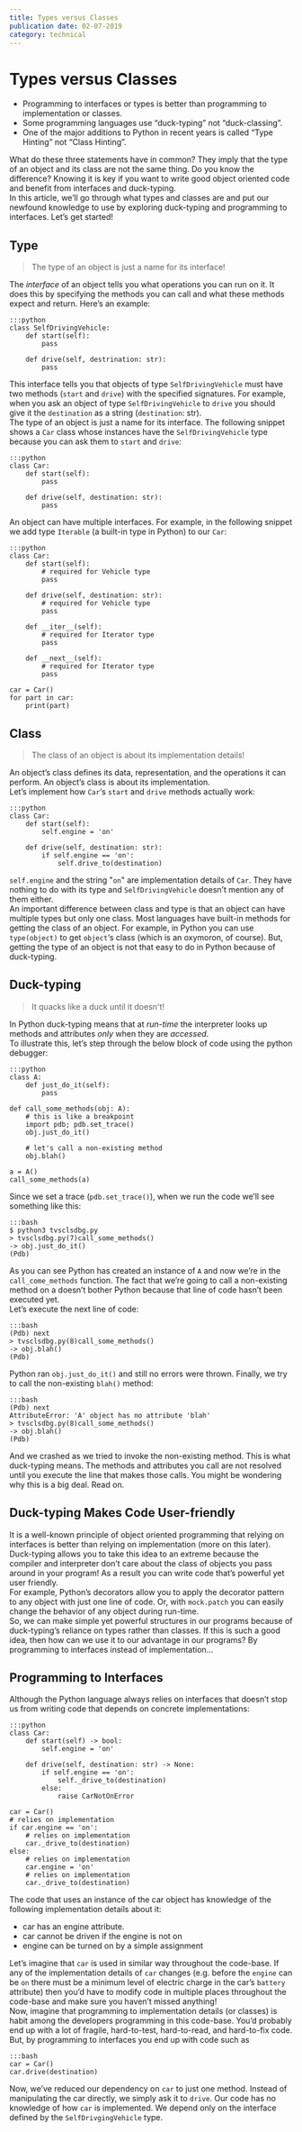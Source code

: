 ```yaml
---
title: Types versus Classes
publication date: 02-07-2019
category: technical
---
```

# Types versus Classes
- Programming to interfaces or types is better than programming to implementation or classes.
- Some programming languages use “duck-typing” not “duck-classing”.
- One of the major additions to Python in recent years is called “Type Hinting” not “Class Hinting”.

What do these three statements have in common? They imply that the type of an object and its class are not the same thing. Do you know the difference? Knowing it is key if you want to write good object oriented code and benefit from interfaces and duck-typing.   
In this article, we’ll go through what types and classes are and put our newfound knowledge to use by exploring duck-typing and programming to interfaces. Let’s get started!   
## Type
> The type of an object is just a name for its interface!   

The *interface* of an object tells you what operations you can run on it. It does this by specifying the methods you can call and what these methods expect and return. Here’s an example:   

    :::python   
    class SelfDrivingVehicle:
        def start(self):
            pass

        def drive(self, destrination: str):
            pass

This interface tells you that objects of type `SelfDrivingVehicle` must have two methods (`start` and `drive`) with the specified signatures. For example, when you ask an object of type `SelfDrivingVehicle` to `drive` you should give it the `destination` as a string (`destination`: str).   
The type of an object is just a name for its interface. The following snippet shows a `Car` class whose instances have the `SelfDrivingVehicle` type because you can ask them to `start` and `drive`:   

    :::python
    class Car:
        def start(self): 
            pass
    
        def drive(self, destination: str):
            pass

An object can have multiple interfaces. For example, in the following snippet we add type `Iterable` (a built-in type in Python) to our `Car`:   

    :::python
    class Car:
        def start(self):  
            # required for Vehicle type
            pass
    
        def drive(self, destination: str):  
            # required for Vehicle type
            pass
    
        def __iter__(self):  
            # required for Iterator type
            pass
    
        def __next__(self):   
            # required for Iterator type
            pass
    
    car = Car()
    for part in car:
        print(part)

## Class
> The class of an object is about its implementation details!   

An object’s class defines its data, representation, and the operations it can perform. An object’s class is about its implementation.   
Let’s implement how `Car`‘s `start` and `drive` methods actually work:   

    :::python
    class Car:
        def start(self):
            self.engine = 'on'
    
        def drive(self, destination: str):
            if self.engine == 'on':
                self.drive_to(destination)

`self.engine` and the string "`on`" are implementation details of `Car`. They have nothing to do with its type and `SelfDrivingVehicle` doesn’t mention any of them either.   
An important difference between class and type is that an object can have multiple types but only one class. Most languages have built-in methods for getting the class of an object. For example, in Python you can use `type(object)` to get `object`‘s class (which is an oxymoron, of course). But, getting the type of an object is not that easy to do in Python because of duck-typing.   

## Duck-typing
> It quacks like a duck until it doesn't!   

In Python duck-typing means that at *run-time* the interpreter looks up methods and attributes *only* when they are *accessed*.   
To illustrate this, let’s step through the below block of code using the python debugger:   

    :::python
    class A:
        def just_do_it(self):
            pass
    
    def call_some_methods(obj: A):
        # this is like a breakpoint
        import pdb; pdb.set_trace()  
        obj.just_do_it()

        # let's call a non-existing method
        obj.blah()   
    
    a = A()
    call_some_methods(a)

Since we set a trace (`pdb.set_trace()`), when we run the code we’ll see something like this:   

    :::bash
    $ python3 tvsclsdbg.py
    > tvsclsdbg.py(7)call_some_methods()
    -> obj.just_do_it()
    (Pdb)

As you can see Python has created an instance of `A` and now we’re in the `call_come_methods` function. The fact that we’re going to call a non-existing method on a doesn’t bother Python because that line of code hasn’t been executed yet.   
Let’s execute the next line of code:   

    :::bash
    (Pdb) next
    > tvsclsdbg.py(8)call_some_methods()
    -> obj.blah()
    (Pdb)

Python ran `obj.just_do_it()` and still no errors were thrown. Finally, we try to call the non-existing `blah()` method:   

    :::bash
    (Pdb) next
    AttributeError: 'A' object has no attribute 'blah'
    > tvsclsdbg.py(8)call_some_methods()
    -> obj.blah()
    (Pdb)

And we crashed as we tried to invoke the non-existing method. This is what duck-typing means. The methods and attributes you call are not resolved until you execute the line that makes those calls. You might be wondering why this is a big deal. Read on.   

## Duck-typing Makes Code User-friendly
It is a well-known principle of object oriented programming that relying on interfaces is better than relying on implementation (more on this later). Duck-typing allows you to take this idea to an extreme because the compiler and interpreter don’t care about the class of objects you pass around in your program! As a result you can write code that’s powerful yet user friendly.   
For example, Python’s decorators allow you to apply the decorator pattern to any object with just one line of code. Or, with `mock.patch` you can easily change the behavior of any object during run-time.   
So, we can make simple yet powerful structures in our programs because of duck-typing’s reliance on types rather than classes. If this is such a good idea, then how can we use it to our advantage in our programs? By programming to interfaces instead of implementation…    

## Programming to Interfaces
Although the Python language always relies on interfaces that doesn’t stop us from writing code that depends on concrete implementations:   

    :::python
    class Car:
        def start(self) -> bool:
            self.engine = 'on'
    
        def drive(self, destination: str) -> None:
            if self.engine == 'on':
                self._drive_to(destination)
            else:
                raise CarNotOnError
    
    car = Car()
    # relies on implementation
    if car.engine == 'on':  
        # relies on implementation
        car._drive_to(destination)  
    else:
        # relies on implementation
        car.engine = 'on'  
        # relies on implementation
        car._drive_to(destination)   

The code that uses an instance of the car object has knowledge of the following implementation details about it:   
- car has an engine attribute.   
- car cannot be driven if the engine is not on   
- engine can be turned on by a simple assignment    


Let’s imagine that `car` is used in similar way throughout the code-base. If any of the implementation details of `car` changes (e.g. before the `engine` can be `on` there must be a minimum level of electric charge in the car’s `battery` attribute) then you’d have to modify code in multiple places throughout the code-base and make sure you haven’t missed anything!   
Now, imagine that programming to implementation details (or classes) is habit among the developers programming in this code-base. You’d probably end up with a lot of fragile, hard-to-test, hard-to-read, and hard-to-fix code.   
But, by programming to interfaces you end up with code such as   

    :::bash
    car = Car()
    car.drive(destination)

Now, we’ve reduced our dependency on `car` to just one method. Instead of manipulating the car directly, we simply ask it to `drive`. Our code has no knowledge of how `car` is implemented. We depend only on the interface defined by the `SelfDrivgingVehicle` type.   

